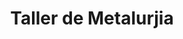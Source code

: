 ---
title: "Taller de Metalurjia"
url: /guadalupe-de-cartago/taller-de-metalurjia/
shop: Baumarkt
---